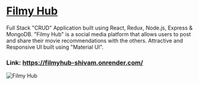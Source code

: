 # [Filmy Hub](https://filmyhub-react.herokuapp.com/)


Full Stack "CRUD" Application built using React, Redux, Node.js, Express & MongoDB. "Filmy Hub" is a social media platform that allows users to post and share their movie recommendations with the others. Attractive and Responsive UI built using "Material UI".

### Link: https://filmyhub-shivam.onrender.com/

![Filmy Hub](https://i.ibb.co/qnR8zVS/FilmyHub.png)


